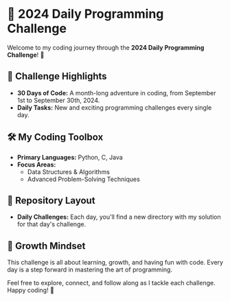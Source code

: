 # 🌟 2024 Daily Programming Challenge

Welcome to my coding journey through the **2024 Daily Programming Challenge**! 🚀

## 📅 Challenge Highlights
- **30 Days of Code:** A month-long adventure in coding, from September 1st to September 30th, 2024.
- **Daily Tasks:** New and exciting programming challenges every single day.

## 🛠️ My Coding Toolbox
- **Primary Languages:** Python, C, Java
- **Focus Areas:** 
  - Data Structures & Algorithms
  - Advanced Problem-Solving Techniques

## 📂 Repository Layout
- **Daily Challenges:** Each day, you'll find a new directory with my solution for that day's challenge.

## 🌱 Growth Mindset
This challenge is all about learning, growth, and having fun with code. Every day is a step forward in mastering the art of programming.

Feel free to explore, connect, and follow along as I tackle each challenge. Happy coding! 🎉
